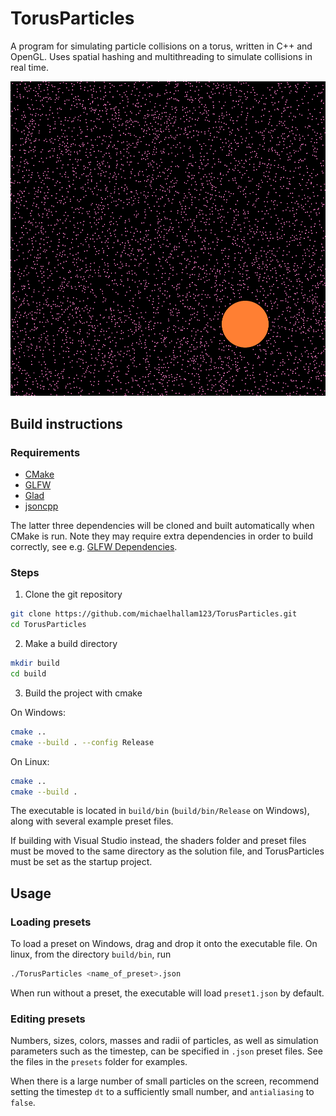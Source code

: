 # TorusParticles

A program for simulating particle collisions on a torus, written in C++ and OpenGL. Uses spatial hashing and multithreading to simulate collisions in real time.

![image](images/image1.png)

## Build instructions

### Requirements
- [CMake](https://cmake.org/)
- [GLFW](https://www.glfw.org/)
- [Glad](https://github.com/Dav1dde/glad)
- [jsoncpp](https://github.com/open-source-parsers/jsoncpp)

The latter three dependencies will be cloned and built automatically when CMake is run. Note they may require extra dependencies in order to build correctly, see e.g. [GLFW Dependencies](https://www.glfw.org/docs/3.3/compile.html#compile_deps).

### Steps
1. Clone the git repository
```bash
git clone https://github.com/michaelhallam123/TorusParticles.git
cd TorusParticles
```
2. Make a build directory
```bash
mkdir build
cd build
```
3. Build the project with cmake

On Windows:
```bash
cmake ..
cmake --build . --config Release
```
On Linux:
```bash
cmake ..
cmake --build .
```

The executable is located in `build/bin` (`build/bin/Release` on Windows), along with several example preset files. 

If building with Visual Studio instead, the shaders folder and preset files must be moved to the same directory as the solution file, and TorusParticles must be set as the startup project.

## Usage

### Loading presets

To load a preset on Windows, drag and drop it onto the executable file. On linux, from the directory `build/bin`, run 
```bash
./TorusParticles <name_of_preset>.json
``` 
When run without a preset, the executable will load `preset1.json` by default.

### Editing presets

Numbers, sizes, colors, masses and radii of particles, as well as simulation parameters such as the timestep, can be specified in `.json` preset files. See the files in the `presets` folder for examples.

When there is a large number of small particles on the screen, recommend setting the timestep `dt` to a sufficiently small number, and `antialiasing` to `false`.

